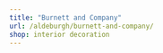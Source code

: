 ```yaml
---
title: "Burnett and Company"
url: /aldeburgh/burnett-and-company/
shop: interior decoration
---
```


